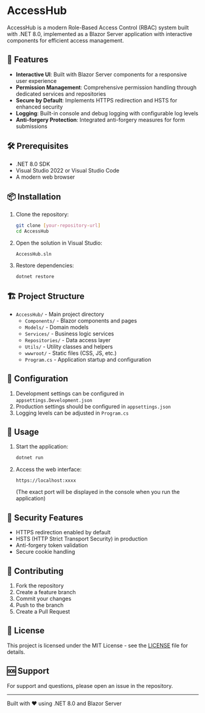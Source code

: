 # AccessHub

AccessHub is a modern Role-Based Access Control (RBAC) system built with .NET 8.0, implemented as a Blazor Server application with interactive components for efficient access management.

## 🚀 Features

- **Interactive UI**: Built with Blazor Server components for a responsive user experience
- **Permission Management**: Comprehensive permission handling through dedicated services and repositories
- **Secure by Default**: Implements HTTPS redirection and HSTS for enhanced security
- **Logging**: Built-in console and debug logging with configurable log levels
- **Anti-forgery Protection**: Integrated anti-forgery measures for form submissions

## 🛠️ Prerequisites

- .NET 8.0 SDK
- Visual Studio 2022 or Visual Studio Code
- A modern web browser

## 📦 Installation

1. Clone the repository:
   ```bash
   git clone [your-repository-url]
   cd AccessHub
   ```

2. Open the solution in Visual Studio:
   ```
   AccessHub.sln
   ```

3. Restore dependencies:
   ```bash
   dotnet restore
   ```

## 🏗️ Project Structure

- `AccessHub/` - Main project directory
  - `Components/` - Blazor components and pages
  - `Models/` - Domain models
  - `Services/` - Business logic services
  - `Repositories/` - Data access layer
  - `Utils/` - Utility classes and helpers
  - `wwwroot/` - Static files (CSS, JS, etc.)
  - `Program.cs` - Application startup and configuration

## 🔧 Configuration

1. Development settings can be configured in `appsettings.Development.json`
2. Production settings should be configured in `appsettings.json`
3. Logging levels can be adjusted in `Program.cs`

## 🚦 Usage

1. Start the application:
   ```bash
   dotnet run
   ```

2. Access the web interface:
   ```
   https://localhost:xxxx
   ```
   (The exact port will be displayed in the console when you run the application)

## 🔐 Security Features

- HTTPS redirection enabled by default
- HSTS (HTTP Strict Transport Security) in production
- Anti-forgery token validation
- Secure cookie handling

## 🤝 Contributing

1. Fork the repository
2. Create a feature branch
3. Commit your changes
4. Push to the branch
5. Create a Pull Request

## 📝 License

This project is licensed under the MIT License - see the [LICENSE](LICENSE) file for details.

## 🆘 Support

For support and questions, please open an issue in the repository.

---
Built with ❤️ using .NET 8.0 and Blazor Server 